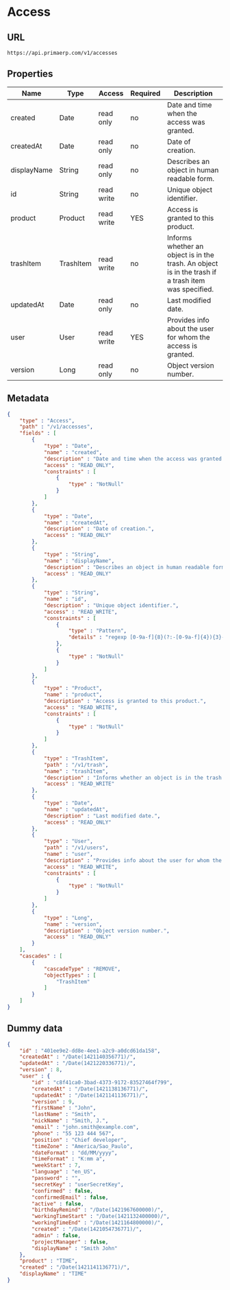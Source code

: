 Access
==

## URL

	https://api.primaerp.com/v1/accesses

## Properties

| Name        | Type      | Access     | Required                                                               | Description                                                                                         |
|-------------|-----------|------------|------------------------------------------------------------------------|-----------------------------------------------------------------------------------------------------|
| created     | Date      | read only  | no                                                                     | Date and time when the access was granted.                                                          |
| createdAt   | Date      | read only  | no                                                                     | Date of creation.                                                                                   |
| displayName | String    | read only  | no                                                                     | Describes an object in human readable form.                                                         |
| id          | String    | read write | no                                                                     | Unique object identifier.                                                                           |
| product     | Product   | read write | YES                                                                    | Access is granted to this product.                                                                  |
| trashItem   | TrashItem | read write | no                                                                     | Informs whether an object is in the trash. An object is in the trash if a trash item was specified. |
| updatedAt   | Date      | read only  | no                                                                     | Last modified date.                                                                                 |
| user        | User      | read write | YES                                                                    | Provides info about the user for whom the access is granted.                                        |
| version     | Long      | read only  | no                                                                     | Object version number.                                                                              |

## Metadata

```JSON
{
	"type" : "Access",
	"path" : "/v1/accesses",
	"fields" : [
		{
			"type" : "Date",
			"name" : "created",
			"description" : "Date and time when the access was granted.",
			"access" : "READ_ONLY",
			"constraints" : [
				{
					"type" : "NotNull"
				}
			]
		},
		{
			"type" : "Date",
			"name" : "createdAt",
			"description" : "Date of creation.",
			"access" : "READ_ONLY"
		},
		{
			"type" : "String",
			"name" : "displayName",
			"description" : "Describes an object in human readable form.",
			"access" : "READ_ONLY"
		},
		{
			"type" : "String",
			"name" : "id",
			"description" : "Unique object identifier.",
			"access" : "READ_WRITE",
			"constraints" : [
				{
					"type" : "Pattern",
					"details" : "regexp [0-9a-f]{8}(?:-[0-9a-f]{4}){3}-[0-9a-f]{12}"
				},
				{
					"type" : "NotNull"
				}
			]
		},
		{
			"type" : "Product",
			"name" : "product",
			"description" : "Access is granted to this product.",
			"access" : "READ_WRITE",
			"constraints" : [
				{
					"type" : "NotNull"
				}
			]
		},
		{
			"type" : "TrashItem",
			"path" : "/v1/trash",
			"name" : "trashItem",
			"description" : "Informs whether an object is in the trash. An object is in the trash if a trash item was specified.",
			"access" : "READ_WRITE"
		},
		{
			"type" : "Date",
			"name" : "updatedAt",
			"description" : "Last modified date.",
			"access" : "READ_ONLY"
		},
		{
			"type" : "User",
			"path" : "/v1/users",
			"name" : "user",
			"description" : "Provides info about the user for whom the access is granted.",
			"access" : "READ_WRITE",
			"constraints" : [
				{
					"type" : "NotNull"
				}
			]
		},
		{
			"type" : "Long",
			"name" : "version",
			"description" : "Object version number.",
			"access" : "READ_ONLY"
		}
	],
	"cascades" : [
		{
			"cascadeType" : "REMOVE",
			"objectTypes" : [
				"TrashItem"
			]
		}
	]
}
```

## Dummy data

```JSON
{
	"id" : "401ee9e2-dd8e-4ee1-a2c9-a0dcd61da158",
	"createdAt" : "/Date(1421140356771)/",
	"updatedAt" : "/Date(1421220336771)/",
	"version" : 8,
	"user" : {
		"id" : "c8f41ca0-3bad-4373-9172-83527464f799",
		"createdAt" : "/Date(1421138136771)/",
		"updatedAt" : "/Date(1421141136771)/",
		"version" : 9,
		"firstName" : "John",
		"lastName" : "Smith",
		"nickName" : "Smith, J.",
		"email" : "john.smith@example.com",
		"phone" : "55 123 444 567",
		"position" : "Chief developer",
		"timeZone" : "America/Sao_Paulo",
		"dateFormat" : "dd/MM/yyyy",
		"timeFormat" : "K:mm a",
		"weekStart" : 7,
		"language" : "en_US",
		"password" : "",
		"secretKey" : "userSecretKey",
		"confirmed" : false,
		"confirmedEmail" : false,
		"active" : false,
		"birthdayRemind" : "/Date(1421967600000)/",
		"workingTimeStart" : "/Date(1421132400000)/",
		"workingTimeEnd" : "/Date(1421164800000)/",
		"created" : "/Date(1421054736771)/",
		"admin" : false,
		"projectManager" : false,
		"displayName" : "Smith John"
	},
	"product" : "TIME",
	"created" : "/Date(1421141136771)/",
	"displayName" : "TIME"
}
```
